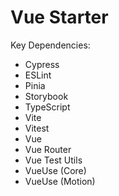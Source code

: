 # Vue Starter

Key Dependencies:
- Cypress
- ESLint
- Pinia
- Storybook
- TypeScript
- Vite
- Vitest
- Vue
- Vue Router
- Vue Test Utils
- VueUse (Core)
- VueUse (Motion)
